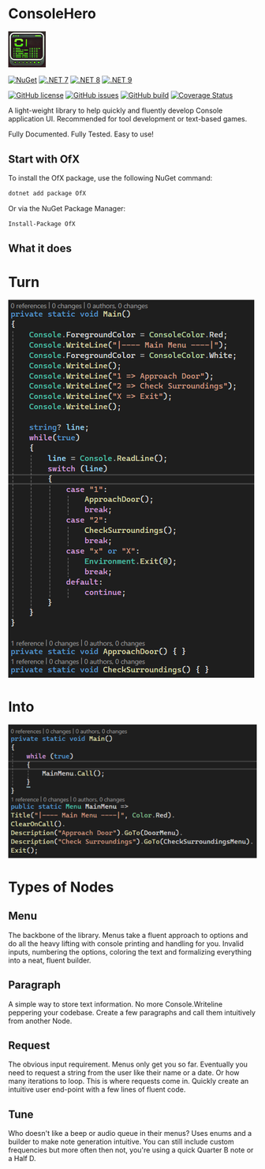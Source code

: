 # ConsoleHero
<img src="https://github.com/DerekGooding/ConsoleHero/blob/main/ConsoleHero/assets/icon.png" width=15%>

[![NuGet](https://img.shields.io/nuget/v/ConsoleHero.svg)](https://www.nuget.org/packages/ConsoleHero/) 
[![.NET 7](https://img.shields.io/badge/.NET-7-blue)](https://www.nuget.org/packages/ConsoleHero/) 
[![.NET 8](https://img.shields.io/badge/.NET-8-blue)](https://www.nuget.org/packages/ConsoleHero/) 
[![.NET 9](https://img.shields.io/badge/.NET-9-blue)](https://www.nuget.org/packages/ConsoleHero/) 

[![GitHub license](https://img.shields.io/github/license/DerekGooding/ConsoleHero?color=blue)](https://github.com/DerekGooding/ConsoleHero/blob/main/LICENSE)
[![GitHub issues](https://img.shields.io/github/issues/DerekGooding/ConsoleHero?logo=github)](https://github.com/DerekGooding/ConsoleHero/issues)
[![GitHub build](https://img.shields.io/github/actions/workflow/status/DerekGooding/ConsoleHero/build-test.yml?branch=main&logo=github)](https://github.com/DerekGooding/ConsoleHero/actions)
[![Coverage Status](https://coveralls.io/repos/github/DerekGooding/ConsoleHero/badge.svg?refresh)](https://coveralls.io/github/DerekGooding/ConsoleHero)
<!---[![GitHub stars](https://img.shields.io/github/stars/DerekGooding/ConsoleHero?logo=github&style=flat)](https://github.com/modernuo/ModernUO/stargazers)-->



A light-weight library to help quickly and fluently develop Console application UI. Recommended for tool development or text-based games. 

Fully Documented. 
Fully Tested. 
Easy to use!

## Start with OfX
To install the OfX package, use the following NuGet command:

```bash
dotnet add package OfX
```
Or via the NuGet Package Manager:

```bash
Install-Package OfX
```

## What it does

# Turn
![Before](https://github.com/DerekGooding/ConsoleHero/blob/main/ReadmeImages/Before.png)

# Into

![After](https://github.com/DerekGooding/ConsoleHero/blob/main/ReadmeImages/After.png)

# Types of Nodes
## Menu
  The backbone of the library. Menus take a fluent approach to options and do all the heavy lifting with console printing and handling for you. Invalid inputs, numbering the options, coloring the text and formalizing everything into a neat, fluent builder. 
## Paragraph
  A simple way to store text information. No more Console.Writeline peppering your codebase. Create a few paragraphs and call them intuitively from another Node. 
## Request
  The obvious input requirement. Menus only get you so far. Eventually you need to request a string from the user like their name or a date. Or how many iterations to loop. This is where requests come in. Quickly create an intuitive user end-point with a few lines of fluent code. 
## Tune
  Who doesn't like a beep or audio queue in their menus? Uses enums and a builder to make note generation intuitive. You can still include custom frequencies but more often then not, you're using a quick Quarter B note or a Half D. 
